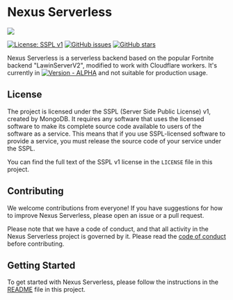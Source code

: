 # Nexus Serverless

<img src="https://camo.githubusercontent.com/3cfa16e48affed3aa466ef01e32b1a5089816ca4dd4e6de5d30cda7238ef9ba8/68747470733a2f2f692e696d6775722e636f6d2f3938614f68627a2e706e67"/>

[![License: SSPL v1](https://img.shields.io/badge/License-SSPL%20v1-blue.svg)](https://www.mongodb.com/licensing/server-side-public-license)
[![GitHub issues](https://img.shields.io/github/issues/SkynetFN/NexusHono)](https://github.com/SkynetFN/NexusHono/issues)
[![GitHub stars](https://img.shields.io/github/stars/SkynetFN/NexusHono)](https://github.com/SkynetFN/NexusHono/stargazers)

Nexus Serverless is a serverless backend based on the popular Fortnite backend "LawinServerV2", modified to work with Cloudflare workers. It's currently in [![Version - ALPHA](https://img.shields.io/badge/Version-ALPHA-ed3939)](https://) and not suitable for production usage.

## License

The project is licensed under the SSPL (Server Side Public License) v1, created by MongoDB. It requires any software that uses the licensed software to make its complete source code available to users of the software as a service. This means that if you use SSPL-licensed software to provide a service, you must release the source code of your service under the SSPL.

You can find the full text of the SSPL v1 license in the `LICENSE` file in this project.

## Contributing

We welcome contributions from everyone! If you have suggestions for how to improve Nexus Serverless, please open an issue or a pull request.

Please note that we have a code of conduct, and that all activity in the Nexus Serverless project is governed by it. Please read the [code of conduct](CODE_OF_CONDUCT.md) before contributing.

## Getting Started

To get started with Nexus Serverless, please follow the instructions in the [README](https://github.com/NexusFN-io/NexusServerless/blob/main/SETUP.md) file in this project.


